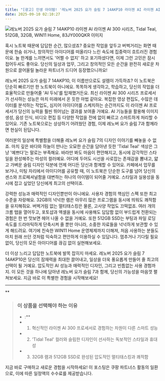 ```yaml
---
title: "[광고] 인생 아이템! '레노버 2025 요가 슬림 7 14AKP10 라이젠 AI 라이젠 AI 300 시리즈, Tidal Teal, 512GB, 32GB, WIN11 Home, 83JY000QKR'을(를) 만나보세요."
date: 2025-09-10 02:10:27
---
```

![레노버 2025 요가 슬림 7 14AKP10 라이젠 AI 라이젠 AI 300 시리즈, Tidal Teal, 512GB, 32GB, WIN11 Home, 83JY000QKR 이미지](https://ads-partners.coupang.com/image1/tijcs1Sj1CmO3e3JtpuDnBsk8DZxpHxcDt9G2EpwFxpaKurlQ_iN_-MDBG5Ygz7yCfaXeNvlrH4LOuFln04AtsPwoM7fmoRIGwttiRqvIRE-MSOdPItZfJaZZGtzjAy6cNq5HoM59ZqktbfgPhD8xFeObB_-QE1kjWvcC5kCNW9tQDrqDO9q3isgVIfsZAgn8zc1krz-UTmzgSGWHIlGHnAvCrIlcvBjnHnhTrN0jZrhgaOC5tufkDfahVRrEhavzi4BTNQJvRhl-k3rgyTW68BlgmAR4DS6_A==)

혹시 노트북 때문에 답답한 순간, 많으셨죠? 중요한 작업을 앞두고 버벅거리는 화면 때문에 한숨 쉬거나, 창의적인 아이디어를 떠올리다 느린 속도에 집중력이 흐트러진 경험이요. 늘 한계를 느끼면서도 '어쩔 수 없지' 하고 포기하셨다면, 이제 그런 고민은 잠시 접어두셔도 좋아요. 당신의 일상과 업무, 그리고 창의적인 모든 순간을 완전히 새로운 차원으로 끌어올릴 놀라운 파트너가 드디어 등장했으니까요!

레노버 2025 요가 슬림 7 14AKP10, 이 이름만으로도 설렘이 가득하죠? 이 노트북은 단순히 빠르기만 한 노트북이 아니에요. 똑똑하게 생각하고, 학습하고, 당신의 작업을 더 효율적으로 만들어줄 'AI 두뇌'를 탑재했거든요. 최신 라이젠 AI 300 시리즈 프로세서가 선사하는 성능은 마치 미래에서 온 듯한 마법 같아요. 복잡한 영상 편집도, 수많은 데이터를 분석하는 작업도, 심지어 아이디어를 스케치하는 순간까지도 이 라이젠 AI 프로세서가 당신의 능력을 훨씬 뛰어넘는 결과를 보여줄 거예요. AI 기능들을 활용해 이미지 생성, 음성 인식, 비디오 편집 등 다양한 작업을 전에 없이 빠르고 스마트하게 처리할 수 있어요. 기존 노트북으로는 상상하기 어려웠던 경험, 이제 레노버 요가 슬림 7과 함께라면 현실이 된답니다.

여러분의 일상에 특별함을 더해줄 레노버 요가 슬림 7의 디자인 이야기를 빼놓을 수 없죠. 마치 깊은 바다와 하늘이 만나는 오묘한 순간을 담아낸 듯한 'Tidal Teal' 색상은 그냥 '예쁘다'는 말로는 부족해요. 바라만 봐도 마음이 편안해지고, 동시에 감각적인 스타일을 완성해주는 마성의 컬러예요. 어디에 두어도 시선을 사로잡는 존재감을 뽐내고, 얇고 가벼운 슬림 디자인 덕분에 언제 어디든 당신과 함께할 수 있어요. 카페에서 업무를 보거나, 미팅 자리에서 아이디어를 공유할 때, 이 노트북은 단순한 도구를 넘어 당신의 센스와 프로페셔널함을 대변하는 하나의 아이템이 되어줄 거예요. 스타일과 실용성을 동시에 잡고 싶었던 당신에게 최고의 선택이죠.

강력한 성능과 매력적인 디자인뿐만이 아니에요. 사용자 경험의 핵심인 스펙 또한 최고 수준을 자랑해요. 32GB의 넉넉한 램은 아무리 많은 프로그램을 동시에 띄워도 쾌적함을 유지해줘요. 버벅거림 없는 멀티태스킹은 물론, 고사양 작업도 끄떡없죠. 여러 개의 크롬 탭을 열어두고, 포토샵과 엑셀을 동시에 사용해도 답답함 없이 부드럽게 전환되는 경험은 한 번 맛보면 헤어 나올 수 없을 거예요. 또한 512GB SSD는 부팅과 파일 로딩 속도를 드라마틱하게 단축시켜 줄 뿐만 아니라, 소중한 자료들을 넉넉하게 보관할 수 있게 해드려요. 여기에 친숙한 WIN11 Home 운영체제까지 더해져, 처음 사용하는 분들도 마치 원래 쓰던 것처럼 익숙하고 편안하게 이용하실 수 있답니다. 멈추거나 기다릴 필요 없이, 당신의 모든 아이디어를 끊김 없이 실현해보세요.

더 이상 느리고 답답한 노트북에 발목 잡히지 마세요. 레노버 2025 요가 슬림 7 14AKP10은 당신의 잠재력을 최대한 끌어내고, 일상을 더욱 풍요롭게 만들어 줄 최고의 선택이 될 거예요. 압도적인 AI 성능과 매력적인 디자인, 그리고 빈틈없는 사용 경험까지. 이 모든 것을 하나에 담아낸 레노버 요가 슬림 7과 함께, 당신의 가능성을 마음껏 펼쳐보세요. 지금 바로 이 특별한 경험을 시작해보세요!

---

**


> ### 이 상품을 선택해야 하는 이유
> - :**
> - 1.  혁신적인 라이젠 AI 300 프로세서로 경험하는 차원이 다른 스마트 성능
> - 2.  'Tidal Teal' 컬러와 슬림한 디자인이 선사하는 독보적인 스타일과 휴대성
> - 3.  32GB 램과 512GB SSD로 완성된 압도적인 멀티태스킹과 쾌적함


지금 바로 구매하고 새로운 경험을 시작하세요!
이 포스팅은 쿠팡 파트너스 활동의 일환으로, 이에 따른 일정액의 수수료를 제공받습니다.
